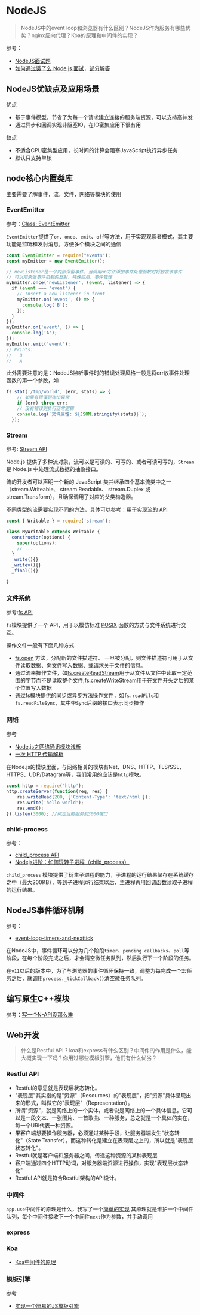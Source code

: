 NodeJS
===

> NodeJS中的event loop和浏览器有什么区别？NodeJS作为服务有哪些优势？nginx反向代理？Koa的原理和中间件的实现？

参考：
* [NodeJS面试题](https://github.com/jimuyouyou/node-interview-questions)
* [如何通过饿了么 Node.js 面试](https://elemefe.github.io/node-interview/#/sections/zh-cn/)，[部分解答](https://www.jianshu.com/p/5fe87b14340e?utm_campaign=maleskine&utm_content=note&utm_medium=seo_notes&utm_source=recommendation)

## NodeJS优缺点及应用场景
优点
* 基于事件模型，节省了为每一个请求建立连接的服务端资源，可以支持高并发
* 通过异步和回调实现非阻塞IO，在IO密集应用下很有用

缺点
* 不适合CPU密集型应用，长时间的计算会阻塞JavaScript执行异步任务
* 默认只支持单核

## node核心内置类库
主要需要了解事件，流，文件，网络等模块的使用

### EventEmitter
参考：[Class: EventEmitter](https://nodejs.org/api/events.html#events_class_eventemitter)

`EventEmitter`提供了`on`、`once`、`emit`、`off`等方法，用于实现观察者模式，其主要功能是监听和发射消息，方便多个模块之间的通信

```js
const EventEmitter = require("events");
const myEmitter = new EventEmitter();

// newListener是一个内部保留事件，当调用on方法添加事件处理函数时将触发该事件
// 可以用来做事件机制的反射，特殊应用，事件管理
myEmitter.once('newListener', (event, listener) => {
  if (event === 'event') {
    // Insert a new listener in front
    myEmitter.on('event', () => {
      console.log('B');
    });
  }
});
myEmitter.on('event', () => {
  console.log('A');
});
myEmitter.emit('event');
// Prints:
//   B
//   A
```

此外需要注意的是：NodeJS监听事件时的错误处理风格一般是将err放事件处理函数的第一个参数，如
```js
fs.stat('/tmp/world', (err, stats) => {
    // 如果有错误则抛出异常
    if (err) throw err;
    // 没有错误则执行正常逻辑
    console.log(`文件属性: ${JSON.stringify(stats)}`);
  });
```

### Stream
参考: [Stream API](http://nodejs.cn/api/stream.html)

Node.js 提供了多种流对象，流可以是可读的、可写的、或者可读可写的，`Stream`是 Node.js 中处理流式数据的抽象接口。

流的开发者可以声明一个新的 JavaScript 类并继承四个基本流类中之一（stream.Writeable、 stream.Readable、 stream.Duplex 或 stream.Transform），且确保调用了对应的父类构造器。

不同类型的流需要实现不同的方法，具体可以参考：[用于实现流的 API](http://nodejs.cn/api/stream.html#stream_api_for_stream_implementers)
```js
const { Writable } = require('stream');

class MyWritable extends Writable {
  constructor(options) {
    super(options);
    // ...
  }
  _write(){}
  _writev(){} 
  _final(){}

}
```

### 文件系统
参考:[fs API](http://nodejs.cn/api/fs.html)

`fs`模块提供了一个 API，用于以模仿标准 [POSIX](https://zh.wikipedia.org/wiki/%E5%8F%AF%E7%A7%BB%E6%A4%8D%E6%93%8D%E4%BD%9C%E7%B3%BB%E7%BB%9F%E6%8E%A5%E5%8F%A3) 函数的方式与文件系统进行交互。

操作文件一般有下面几种方式
* [fs.open](http://nodejs.cn/api/fs.html#fs_file_descriptors) 方法，分配新的文件描述符。 一旦被分配，则文件描述符可用于从文件读取数据、向文件写入数据、或请求关于文件的信息。
* 通过流来操作文件，如[fs.createReadStream](http://nodejs.cn/api/fs.html#fs_fs_createreadstream_path_options)用于从文件从文件中读取一定范围的字节而不是读取整个文件;[fs.createWriteStream](http://nodejs.cn/api/fs.html#fs_fs_createwritestream_path_options)用于在文件开头之后的某个位置写入数据
* 通过fs模块提供的同步或异步方法操作文件，如`fs.readFile`和`fs.readFileSync`，其中带`Sync`后缀的接口表示同步操作

### 网络
参考
* [Node.js之网络通讯模块浅析](https://segmentfault.com/a/1190000008908077)
* [一次 HTTP 传输解析](https://nodejs.org/zh-cn/docs/guides/anatomy-of-an-http-transaction/)

在Node.js的模块里面，与网络相关的模块有Net、DNS、HTTP、TLS/SSL、HTTPS、UDP/Datagram等，我们常用的应该是`http`模块。

```js
const http = require('http');
http.createServer(function(req, res) {
    res.writeHead(200, {'Content-Type': 'text/html'});
    res.write('hello world');
    res.end();
}).listen(3000); //绑定当前服务到3000端口
```

### child-process
参考：
* [child_process API](http://nodejs.cn/api/child_process.html)
* [Nodejs进阶：如何玩转子进程（child_process）](https://www.cnblogs.com/chyingp/p/node-learning-guide-child_process.html)

`child_process` 模块提供了衍生子进程的能力，子进程的运行结果储存在系统缓存之中（最大200KB），等到子进程运行结束以后，主进程再用回调函数读取子进程的运行结果。

## NodeJS事件循环机制
参考：
* [event-loop-timers-and-nexttick](https://nodejs.org/en/docs/guides/event-loop-timers-and-nexttick/)


在NodeJS中，事件循环可以分为几个阶段`timer`、`pending callbacks`、`poll`等阶段，在每个阶段完成之后，才会清空微任务队列，然后执行下一个阶段的任务。

在`v11`以后的版本中，为了与浏览器的事件循环保持一致，调整为每完成一个宏任务之后，就调用`process._tickCallback()`清空微任务队列。


## 编写原生C++模块

参考：[写一个N-API没那么难](https://juejin.im/post/5de484bef265da05ef59feb5)


## Web开发
> 什么是Restful API ? koa和express有什么区别？中间件的作用是什么，能大概实现一下吗？你用过哪些模板引擎，他们有什么优劣？

### Restful API
* Restful的意思就是表现层状态转化。
* "表现层"其实指的是"资源"（Resources）的"表现层"，把"资源"具体呈现出来的形式，叫做它的"表现层"（Representation）。
* 所谓"资源"，就是网络上的一个实体，或者说是网络上的一个具体信息。它可以是一段文本、一张图片、一首歌曲、一种服务，总之就是一个具体的实在，每一个URI代表一种资源。
* 果客户端想要操作服务器，必须通过某种手段，让服务器端发生"状态转化"（State Transfer）。而这种转化是建立在表现层之上的，所以就是"表现层状态转化"。
* Restful就是客户端和服务器之间，传递这种资源的某种表现层
* 客户端通过四个HTTP动词，对服务器端资源进行操作，实现"表现层状态转化"
* Restful API就是符合Restful架构的API设计。

### 中间件
`app.use`中间件的原理是什么，我写了一个[简单的实现](https://github.com/tangxiangmin/JSMagic/tree/master/Middleware)
其原理就是维护一个中间件队列，每个中间件接收下一个中间件`next`作为参数，并手动调用

### express

### Koa
* [Koa中间件的原理](https://www.shymean.com/article/koa%E4%B8%AD%E9%97%B4%E4%BB%B6%E5%AF%BC%E8%87%B4%E6%8E%A5%E5%8F%A3404%E7%9A%84%E9%97%AE%E9%A2%98)

### 模板引擎
参考
* [实现一个简易的JS模板引擎](https://www.shymean.com/article/%E5%AE%9E%E7%8E%B0%E4%B8%80%E4%B8%AA%E7%AE%80%E6%98%93%E7%9A%84JS%E6%A8%A1%E6%9D%BF%E5%BC%95%E6%93%8E)
